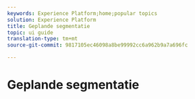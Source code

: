 ```yaml
---
keywords: Experience Platform;home;popular topics
solution: Experience Platform
title: Geplande segmentatie
topic: ui guide
translation-type: tm+mt
source-git-commit: 9817105ec46098a8be99992cc6a962b9a7a696fc

---
```



# Geplande segmentatie
